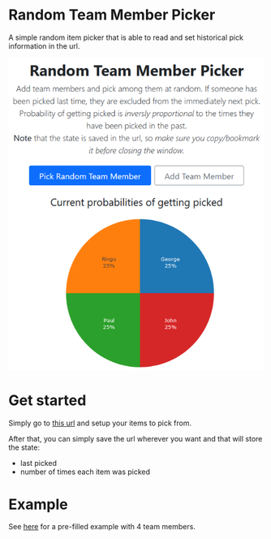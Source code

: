 # Random Team Member Picker

A simple random item picker that is able to read and set historical pick information in the url.

![Sample](sample.png)

# Get started

Simply go to [this url](https://htmlpreview.github.io/?https://github.com/gabrielecalvo/random-picker/blob/main/index.html) and setup your items to pick from.

After that, you can simply save the url wherever you want and that will store the state:

- last picked
- number of times each item was picked

# Example

See [here](http://127.0.0.1:5500/index.html?last=null&items=George%3A2%2CRingo%3A2%2CPaul%3A2%2CJohn%3A2) for a pre-filled example with 4 team members.
